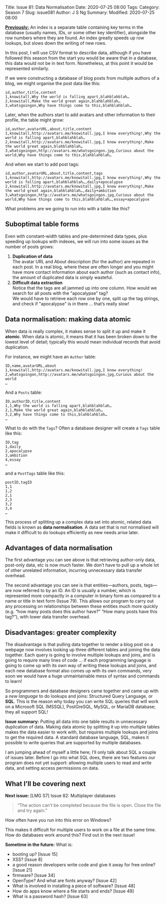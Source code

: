 Title: Issue 81: Data Normalisation
Date: 2020-07-25 08:00
Tags: 
Category: Season 7
Slug: issue081
Author: J S Ng
Summary: 
Modified: 2020-07-25 08:00

[**Previously:**](https://buttondown.email/laymansguide/archive/) An index is a separate table containing key terms in the database (usually names, IDs, or some other key identifier), alongside the row numbers where they are found. An index greatly speeds up row lookups, but slows down the writing of new rows.

In this post, I will use CSV format to describe data, although if you have followed this season from the start you would be aware that in a database, this data would not be in text form. Nonetheless, at this point it would be represented similarly.

If we were constructing a database of blog posts from multiple authors of a blog, we might organise the post data like this:

```
id,author,title,content
1,knowitall,Why the world is falling apart,blahblahblah…
2,knowitall,Make the world great again,blahblahblah…
3,whatsgoingon,Why have things come to this,blahblahblah…
```

Later, when the authors start to add avatars and other information to their profile, the table might grow:

```
id,author,avatarURL,about,title,content
1,knowitall,http://avatars.me/knowitall.jpg,I know everything!,Why the world is falling apart,blahblahblah…
2,knowitall,http://avatars.me/knowitall.jpg,I know everything!,Make the world great again,blahblahblah…
3,whatsgoingon,http://avatars.me/whatsgoingon.jpg,Curious about the world,Why have things come to this,blahblahblah…
```

And when we start to add post tags:

```
id,author,avatarURL,about,title,content,tags
1,knowitall,http://avatars.me/knowitall.jpg,I know everything!,Why the world is falling apart,blahblahblah…,daily+apocalypse
2,knowitall,http://avatars.me/knowitall.jpg,I know everything!,Make the world great again,blahblahblah…,daily+ambition
3,whatsgoingon,http://avatars.me/whatsgoingon.jpg,Curious about the world,Why have things come to this,blahblahblah…,essay+apocalypse
```

What problems are we going to run into with a table like this?

## Suboptimal table forms

Even with constant-width tables and pre-determined data types, plus speeding up lookups with indexes, we will run into some issues as the number of posts grows:

1. **Duplication of data**  
   The avatar URL and About description (for the author) are repeated in each post. In a real blog, where these are often longer and you might have more contact information about each author (such as contact info), the amount of duplicated data is simply wasteful.
2. **Difficult data extraction**  
   Notice that the tags are all jammed up into one column. How would we search for all posts with the "apocalypse" tag?  
   We would have to retrieve each row one by one, split up the tag strings, and check if "apocalypse" is in there … that’s really slow!

## Data normalisation: making data atomic

When data is really complex, it makes sense to split it up and make it **atomic**. When data is atomic, it means that it has been broken down to the lowest level of detail; typically this would mean individual records that avoid duplication.

For instance, we might have an `Author` table:

```
ID,name,avatarURL,about
1,knowitall,http://avatars.me/knowitall.jpg,I know everything!
2,whatsgoingon,http://avatars.me/whatsgoingon.jpg,Curious about the world
…
```

And a `Posts` table:

```
ID,authorID,title,content
1,1,Why the world is falling apart,blahblahblah…
2,1,Make the world great again,blahblahblah…
3,2,Why have things come to this,blahblahblah…
…
```

What to do with the `Tags`? Often a database designer will create a `Tags` table like this:

```
ID,tag
1,daily
2,apocalypse
3,ambition
4,essay
…
```

and a `PostTags` table like this:

```
postID,tagID
1,1
1,2
2,1
2,3
3,2
3,4
…
```

This process of splitting up a complex data set into atomic, related data fields is known as **data normalisation**. A data set that is not normalised will make it difficult to do lookups efficiently as new needs arise later.

## Advantages of data normalisation

The first advantage you can see above is that retrieving author-only data, post-only data, etc is now much faster. We don’t have to pull up a whole lot of other unrelated information, incurring unnecessary data transfer overhead.

The second advantage you can see is that entities—authors, posts, tags—are now referred to by an ID. An ID is usually a number, which is represented more compactly in a computer in binary form as compared to a name or title in text form (Issue 79). This allows our program to carry out any processing on relationships between these entities much more quickly (e.g. “how many posts does this author have?” “How many posts have this tag?”), with lower data transfer overhead.

## Disadvantages: greater complexity

The disadvantage is that pulling data together to render a blog post on a webpage now involves looking up three different tables and joining the data together. Each query is going to involve multiple lookups and joins, and is going to require many lines of code … if each programming language is going to come up with its own way of writing these lookups and joins, and each new database format also comes up with its own commands, very soon we would have a huge unmaintainable mess of syntax and commands to learn!

So programmers and database designers came together and came up with a *new language* to do lookups and joins: Structured Query Language, or **SQL**. This is the reason why today you can write SQL queries that will work on a Microsoft SQL (MSSQL), PostGreSQL, MySQL, or MariaDB database; they all support SQL!

**Issue summary:** Putting all data into one table results in unnecessary duplication of data. Making data atomic by splitting it up into multiple tables makes the data easier to work with, but requires multiple lookups and joins to get the required data. A standard database language, SQL, makes it possible to write queries that are supported by multiple databases.

I am jumping ahead of myself a little here; I’ll only talk about SQL a couple of issues later. Before I go into what SQL does, there are two features our program does not yet support: allowing multiple users to read and write data, and setting access permissions on data.

## What I’ll be covering next

**Next issue:** [LMG S7] Issue 82: Multiplayer databases

> “The action can’t be completed because the file is open. Close the file and try again.”

How often have you run into this error on Windows?

This makes it difficult for multiple users to work on a file at the same time. How do databases work around this? Find out in the next issue!

**Sometime in the future:** What is:

- booting up? [Issue 15]
- XSS? [Issue 8]
- a good reason developers write code and give it away for free online? [Issue 21]
- firmware? [Issue 34]
- OpenType? And what are fonts anyway? [Issue 42]
- What is involved in installing a piece of software? [Issue 48]
- How do apps know where a file starts and ends? [Issue 49]
- What is a password hash? [Issue 63]
